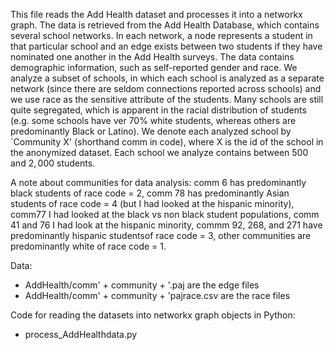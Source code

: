 This file reads the Add Health dataset and processes it into a networkx graph.
The data is retrieved from the Add Health Database, which contains several school networks. 
In each network, a node represents a student in that particular school and an edge exists between
two students if they have nominated one another in the Add Health surveys. The data contains demographic information, 
such as self-reported gender and race. We analyze a subset of schools, in which each school is analyzed as 
a separate network (since there are seldom connections reported across schools) and we use race as the sensitive 
attribute of the students. Many schools are still quite segregated, which is apparent in the racial distribution 
of students (e.g. some schools have ver $70\%$ white students, whereas others are predominantly Black or Latino). 
We denote each analyzed school by `Community X' (shorthand comm in code), where X is the id of the school in the anonymized dataset. 
Each school we analyze contains between $500$ and $2,000$ students.

A note about communities for data analysis: comm 6 has predominantly black students of race code = 2, comm 78 has predominantly Asian students of race code = 4 
(but I had looked at the hispanic minority), comm77 I had looked at the black vs non black student populations, comm 41 and 76 I had look at the 
hispanic minority, commm 92, 268, and 271 have predominantly hispanic studentsof race code = 3, 
other communities are predominantly white of race code = 1. 

Data:
- AddHealth/comm' + community + '.paj are the edge files
- AddHealth/comm' + community + 'pajrace.csv are the race files

Code for reading the datasets into networkx graph objects in Python:
- process_AddHealthdata.py
